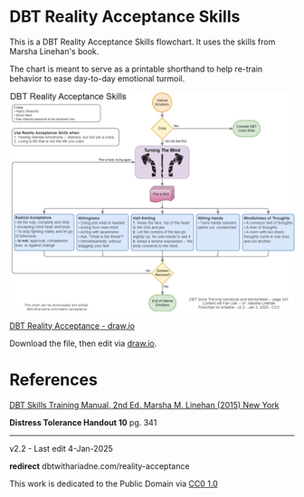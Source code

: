 # DBT Reality Acceptance Skills

This is a DBT Reality Acceptance Skills flowchart. It uses the skills from Marsha Linehan's book.

The chart is meant to serve as a printable shorthand to help re-train behavior to ease day-to-day emotional turmoil.

![DBT Reality Acceptance Chart](images/dbtwithariadne-reality-acceptance-skills.drawio-v22.png)

[DBT Reality Acceptance - draw.io](drawio-charts/dbtwithariadne-reality-acceptance-skills.drawio)

Download the file, then edit via [draw.io](https://app.diagrams.net/).

# References

[DBT Skills Training Manual, 2nd Ed. Marsha M. Linehan (2015) New York](https://doi.org/10.1097/nmd.0000000000000387)

**Distress Tolerance Handout 10** pg. 341

---------------------------------

v2.2 - Last edit 4-Jan-2025

**redirect** dbtwithariadne.com/reality-acceptance
 
This work is dedicated to the Public Domain via [CC0 1.0](https://creativecommons.org/publicdomain/zero/1.0/)
